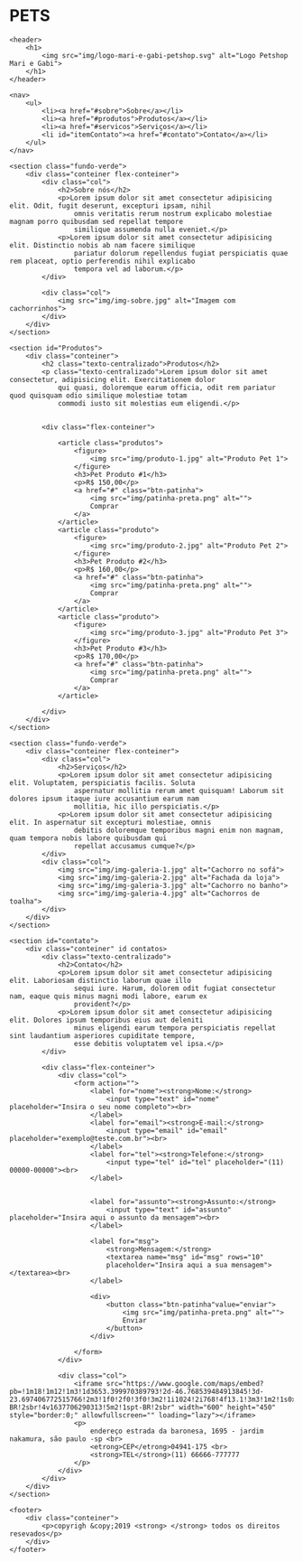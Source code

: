 # PETS
<!DOCTYPE html>
<html lang="pt-br">

<head>
    <meta charset="UTF-8">
    <meta name="viewport" content="width=device-width, initial-scale=1.0">
    <title>Mary & Gaby Petshop</title>
    <link rel="stylesheet" href="css/site.css">
</head>

<body>

    <header>
        <h1>
            <img src="img/logo-mari-e-gabi-petshop.svg" alt="Logo Petshop Mari e Gabi">
        </h1>
    </header>

    <nav>
        <ul>
            <li><a href="#sobre">Sobre</a></li>
            <li><a href="#produtos">Produtos</a></li>
            <li><a href="#servicos">Serviços</a></li>
            <li id="itemContato"><a href="#contato">Contato</a></li>
        </ul>
    </nav>

    <section class="fundo-verde">
        <div class="conteiner flex-conteiner">
            <div class="col">
                <h2>Sobre nós</h2>
                <p>Lorem ipsum dolor sit amet consectetur adipisicing elit. Odit, fugit deserunt, excepturi ipsam, nihil
                    omnis veritatis rerum nostrum explicabo molestiae magnam porro quibusdam sed repellat tempore
                    similique assumenda nulla eveniet.</p>
                <p>Lorem ipsum dolor sit amet consectetur adipisicing elit. Distinctio nobis ab nam facere similique
                    pariatur dolorum repellendus fugiat perspiciatis quae rem placeat, optio perferendis nihil explicabo
                    tempora vel ad laborum.</p>
            </div>

            <div class="col">
                <img src="img/img-sobre.jpg" alt="Imagem com cachorrinhos">
            </div>
        </div>
    </section>

    <section id="Produtos">
        <div class="conteiner">
            <h2 class="texto-centralizado">Produtos</h2>
            <p class="texto-centralizado">Lorem ipsum dolor sit amet consectetur, adipisicing elit. Exercitationem dolor
                qui quasi, doloremque earum officia, odit rem pariatur quod quisquam odio similique molestiae totam
                commodi iusto sit molestias eum eligendi.</p>


            <div class="flex-conteiner">

                <article class="produtos">
                    <figure>
                        <img src="img/produto-1.jpg" alt="Produto Pet 1">
                    </figure>
                    <h3>Pet Produto #1</h3>
                    <p>R$ 150,00</p>
                    <a href="#" class="btn-patinha">
                        <img src="img/patinha-preta.png" alt="">
                        Comprar
                    </a>
                </article>
                <article class="produto">
                    <figure>
                        <img src="img/produto-2.jpg" alt="Produto Pet 2">
                    </figure>
                    <h3>Pet Produto #2</h3>
                    <p>R$ 160,00</p>
                    <a href="#" class="btn-patinha">
                        <img src="img/patinha-preta.png" alt="">
                        Comprar
                    </a>
                </article>
                <article class="produto">
                    <figure>
                        <img src="img/produto-3.jpg" alt="Produto Pet 3">
                    </figure>
                    <h3>Pet Produto #3</h3>
                    <p>R$ 170,00</p>
                    <a href="#" class="btn-patinha">
                        <img src="img/patinha-preta.png" alt="">
                        Comprar
                    </a>
                </article>

            </div>
        </div>
    </section>

    <section class="fundo-verde">
        <div class="conteiner flex-conteiner">
            <div class="col">
                <h2>Serviços</h2>
                <p>Lorem ipsum dolor sit amet consectetur adipisicing elit. Voluptatem, perspiciatis facilis. Soluta
                    aspernatur mollitia rerum amet quisquam! Laborum sit dolores ipsum itaque iure accusantium earum nam
                    mollitia, hic illo perspiciatis.</p>
                <p>Lorem ipsum dolor sit amet consectetur adipisicing elit. In aspernatur sit excepturi molestiae, omnis
                    debitis doloremque temporibus magni enim non magnam, quam tempora nobis labore quibusdam qui
                    repellat accusamus cumque?</p>
            </div>
            <div class="col">
                <img src="img/img-galeria-1.jpg" alt="Cachorro no sofá">
                <img src="img/img-galeria-2.jpg" alt="Fachada da loja">
                <img src="img/img-galeria-3.jpg" alt="Cachorro no banho">
                <img src="img/img-galeria-4.jpg" alt="Cachorros de toalha">
            </div>
        </div>
    </section>

    <section id="contato">
        <div class="conteiner" id contatos>
            <div class="texto-centralizado">
                <h2>Contato</h2>
                <p>Lorem ipsum dolor sit amet consectetur adipisicing elit. Laboriosam distinctio laborum quae illo
                    sequi iure. Harum, dolorem odit fugiat consectetur nam, eaque quis minus magni modi labore, earum ex
                    provident?</p>
                <p>Lorem ipsum dolor sit amet consectetur adipisicing elit. Dolores ipsum temporibus eius aut deleniti
                    minus eligendi earum tempora perspiciatis repellat sint laudantium asperiores cupiditate tempore,
                    esse debitis voluptatem vel ipsa.</p>
            </div>

            <div class="flex-conteiner">
                <div class="col">
                    <form action="">
                        <label for="nome"><strong>Nome:</strong>
                            <input type="text" id="nome" placeholder="Insira o seu nome completo"><br>
                        </label>
                        <label for="email"><strong>E-mail:</strong>
                            <input type="email" id="email" placeholder="exemplo@teste.com.br"><br>
                        </label>
                        <label for="tel"><strong>Telefone:</strong>
                            <input type="tel" id="tel" placeholder="(11) 00000-00000"><br>
                        </label>
                        

                        <label for="assunto"><strong>Assunto:</strong>
                            <input type="text" id="assunto" placeholder="Insira aqui o assunto da mensagem"><br>
                        </label>

                        <label for="msg">
                            <strong>Mensagem:</strong>
                            <textarea name="msg" id="msg" rows="10"
                            placeholder="Insira aqui a sua mensagem"></textarea><br>
                        </label>

                        <div>
                            <button class="btn-patinha"value="enviar">
                                <img src="img/patinha-preta.png" alt="">
                                Enviar
                            </button>
                        </div>

                    </form>
                </div>

                <div class="col">
                    <iframe src="https://www.google.com/maps/embed?pb=!1m18!1m12!1m3!1d3653.399970389793!2d-46.768539484913845!3d-23.697406772515766!2m3!1f0!2f0!3f0!3m2!1i1024!2i768!4f13.1!3m3!1m2!1s0x94ce5212f9627de5%3A0x1c5ccd29c1a3e96a!2sEtec%20Jardim%20%C3%82ngela!5e0!3m2!1spt-BR!2sbr!4v1637706290313!5m2!1spt-BR!2sbr" width="600" height="450" style="border:0;" allowfullscreen="" loading="lazy"></iframe>
                    <p>
                        endereço estrada da baronesa, 1695 - jardim nakamura, são paulo -sp <br>
                        <etrong>CEP</etrong>04941-175 <br>
                        <strong>TEL</strong>(11) 66666-777777
                    </p>
                </div>
            </div>
        </div>
    </section>

    <footer>
        <div class="conteiner">
            <p>copyrigh &copy;2019 <strong> </strong> todos os direitos resevados</p>
        </div>
    </footer>



</body>

</html>
